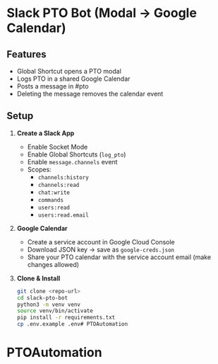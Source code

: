 # Slack PTO Bot (Modal → Google Calendar)

## Features
- Global Shortcut opens a PTO modal
- Logs PTO in a shared Google Calendar
- Posts a message in #pto
- Deleting the message removes the calendar event

## Setup

1. **Create a Slack App**
   - Enable Socket Mode
   - Enable Global Shortcuts (`log_pto`)
   - Enable `message.channels` event
   - Scopes:
     - `channels:history`
     - `channels:read`
     - `chat:write`
     - `commands`
     - `users:read`
     - `users:read.email`

2. **Google Calendar**
   - Create a service account in Google Cloud Console
   - Download JSON key → save as `google-creds.json`
   - Share your PTO calendar with the service account email (make changes allowed)

3. **Clone & Install**
   ```bash
   git clone <repo-url>
   cd slack-pto-bot
   python3 -m venv venv
   source venv/bin/activate
   pip install -r requirements.txt
   cp .env.example .env# PTOAutomation
# PTOAutomation

